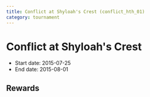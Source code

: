 ```yaml
---
title: Conflict at Shyloah's Crest (conflict_hth_01)
category: tournament
---
```

# Conflict at Shyloah's Crest

  * Start date: 2015-07-25
  * End date: 2015-08-01

## Rewards

